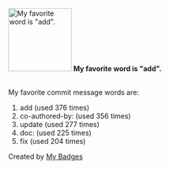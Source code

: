 <img src="https://my-badges.github.io/my-badges/favorite-word.png" alt="My favorite word is &quot;add&quot;." title="My favorite word is &quot;add&quot;." width="128">
<strong>My favorite word is &quot;add&quot;.</strong>
<br><br>

My favorite commit message words are:

1. add (used 376 times)
2. co-authored-by: (used 356 times)
3. update (used 277 times)
4. doc: (used 225 times)
5. fix (used 204 times)


Created by <a href="https://github.com/my-badges/my-badges">My Badges</a>